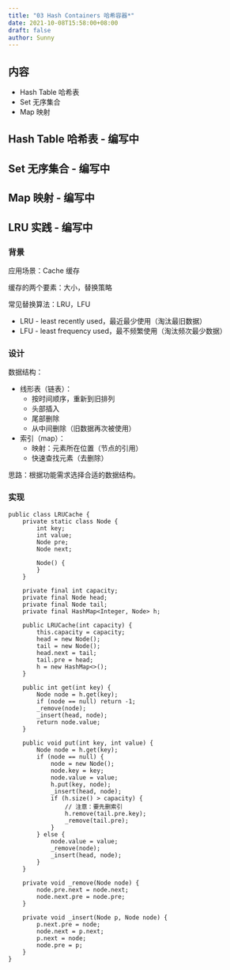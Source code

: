 ```yaml
---
title: "03 Hash Containers 哈希容器*"
date: 2021-10-08T15:58:00+08:00
draft: false
author: Sunny
---
```


## 内容

- Hash Table 哈希表
- Set 无序集合
- Map 映射

## Hash Table 哈希表 - 编写中

## Set 无序集合 - 编写中

## Map 映射 - 编写中

## LRU 实践 - 编写中

### 背景

应用场景：Cache 缓存

缓存的两个要素：大小，替换策略

常见替换算法：LRU，LFU

- LRU - least recently used，最近最少使用（淘汰最旧数据）
- LFU - least frequency used，最不频繁使用（淘汰频次最少数据）

### 设计

数据结构：

- 线形表（链表）：
    - 按时间顺序，重新到旧排列
    - 头部插入
    - 尾部删除
    - 从中间删除（旧数据再次被使用）
- 索引（map）：
    - 映射：元素所在位置（节点的引用）
    - 快速查找元素（去删除）

思路：根据功能需求选择合适的数据结构。

### 实现

```
public class LRUCache {
    private static class Node {
        int key;
        int value;
        Node pre;
        Node next;

        Node() {
        }
    }

    private final int capacity;
    private final Node head;
    private final Node tail;
    private final HashMap<Integer, Node> h;

    public LRUCache(int capacity) {
        this.capacity = capacity;
        head = new Node();
        tail = new Node();
        head.next = tail;
        tail.pre = head;
        h = new HashMap<>();
    }

    public int get(int key) {
        Node node = h.get(key);
        if (node == null) return -1;
        _remove(node);
        _insert(head, node);
        return node.value;
    }

    public void put(int key, int value) {
        Node node = h.get(key);
        if (node == null) {
            node = new Node();
            node.key = key;
            node.value = value;
            h.put(key, node);
            _insert(head, node);
            if (h.size() > capacity) {
                // 注意：要先删索引
                h.remove(tail.pre.key);
                _remove(tail.pre);
            }
        } else {
            node.value = value;
            _remove(node);
            _insert(head, node);
        }
    }

    private void _remove(Node node) {
        node.pre.next = node.next;
        node.next.pre = node.pre;
    }

    private void _insert(Node p, Node node) {
        p.next.pre = node;
        node.next = p.next;
        p.next = node;
        node.pre = p;
    }
}
```


